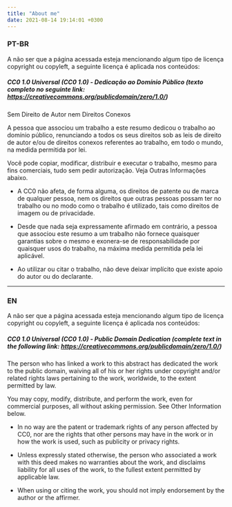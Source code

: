 ```yaml
---
title: "About me"
date: 2021-08-14 19:14:01 +0300
---
```


### PT-BR

A não ser que a página acessada esteja mencionando algum tipo de licença copyright ou copyleft, a seguinte licença é aplicada nos conteúdos:

##### CC0 1.0 Universal (CC0 1.0) - Dedicação ao Domínio Público (texto completo no seguinte link: https://creativecommons.org/publicdomain/zero/1.0/)

Sem Direito de Autor nem Direitos Conexos

A pessoa que associou um trabalho a este resumo dedicou o trabalho ao domínio público, renunciando a todos os seus direitos sob as leis de direito de autor e/ou de direitos conexos referentes ao trabalho, em todo o mundo, na medida permitida por lei.

Você pode copiar, modificar, distribuir e executar o trabalho, mesmo para fins comerciais, tudo sem pedir autorização. Veja Outras Informações abaixo.


* A CC0 não afeta, de forma alguma, os direitos de patente ou de marca de qualquer pessoa, nem os direitos que outras pessoas possam ter no trabalho ou no modo como o trabalho é utilizado, tais como direitos de imagem ou de privacidade.
  
* Desde que nada seja expressamente afirmado em contrário, a pessoa que associou este resumo a um trabalho não fornece quaisquer garantias sobre o mesmo e exonera-se de responsabilidade por quaisquer usos do trabalho, na máxima medida permitida pela lei aplicável.
  
* Ao utilizar ou citar o trabalho, não deve deixar implícito que existe apoio do autor ou do declarante.

---

### EN

A não ser que a página acessada esteja mencionando algum tipo de licença copyright ou copyleft, a seguinte licença é aplicada nos conteúdos:

##### CC0 1.0 Universal (CC0 1.0) - Public Domain Dedication (complete text in the following link: https://creativecommons.org/publicdomain/zero/1.0/)

The person who has linked a work to this abstract has dedicated the work to the public domain, waiving all of his or her rights under copyright and/or related rights laws pertaining to the work, worldwide, to the extent permitted by law.

You may copy, modify, distribute, and perform the work, even for commercial purposes, all without asking permission. See Other Information below.

* In no way are the patent or trademark rights of any person affected by CC0, nor are the rights that other persons may have in the work or in how the work is used, such as publicity or privacy rights. 
  
* Unless expressly stated otherwise, the person who associated a work with this deed makes no warranties about the work, and disclaims liability for all uses of the work, to the fullest extent permitted by applicable law.
  
* When using or citing the work, you should not imply endorsement by the author or the affirmer. 